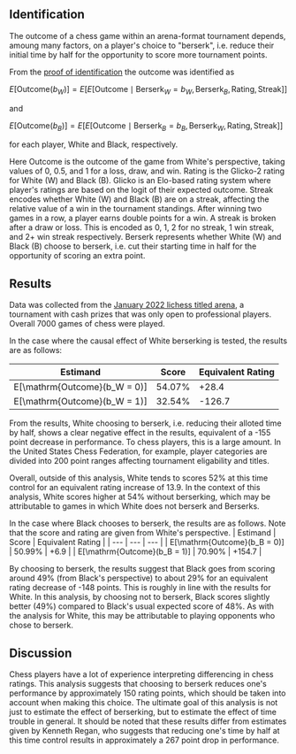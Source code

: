 ## Identification

The outcome of a chess game within an arena-format tournament depends, amoung many factors, on a player's choice to "berserk", i.e. reduce their initial time by half for the opportunity to score more tournament points.

From the [proof of identification](./id) the outcome was identified as

$E[\mathrm{Outcome}(b_W)] = E[E[\mathrm{Outcome} \mid \mathrm{Berserk}_W = b_W, \mathrm{Berserk}_B, \mathrm{Rating}, \mathrm{Streak}]]$

and

$E[\mathrm{Outcome}(b_B)] = E[E[\mathrm{Outcome} \mid \mathrm{Berserk}_B = b_B, \mathrm{Berserk}_W, \mathrm{Rating}, \mathrm{Streak}]]$

for each player, White and Black, respectively.

Here $\mathrm{Outcome}$ is the outcome of the game from White's perspective, taking values of 0, 0.5, and 1 for a loss, draw, and win.
${\mathrm{Rating}}$ is the Glicko-2 rating for White (W) and Black (B).
Glicko is an Elo-based rating system where player's ratings are based on the logit of their expected outcome.
${\mathrm{Streak}}$ encodes whether White (W) and Black (B) are on a streak, affecting the relative value of a win in the tournament standings. After winning two games in a row, a player earns double points for a win. A streak is broken after a draw or loss. This is encoded as 0, 1, 2 for no streak, 1 win streak, and 2+ win streak respectively.
$\mathrm{Berserk}$ represents whether White (W) and Black (B) choose to berserk, i.e. cut their starting time in half for the opportunity of scoring an extra point.

## Results

Data was collected from the [January 2022 lichess titled arena](https://lichess.org/tournament/jan22lta), a tournament with cash prizes that was only open to professional players.
Overall 7000 games of chess were played.

In the case where the causal effect of White berserking is tested, the results are as follows:

| Estimand | Score | Equivalent Rating |
| --- | --- | --- |
| E[\mathrm{Outcome}(b_W = 0)] | 54.07% | +28.4 |
| E[\mathrm{Outcome}(b_W = 1)] | 32.54% | -126.7 |

From the results, White choosing to berserk, i.e. reducing their alloted time by half, shows a clear negative effect in the results, equivalent of a -155 point decrease in performance.
To chess players, this is a large amount. In the United States Chess Federation, for example, player categories are divided into 200 point ranges affecting tournament eligability and titles.

Overall, outside of this analysis, White tends to scores 52% at this time control for an equivalent rating increase of 13.9.
In the context of this analysis, White scores higher at 54% without berserking, which may be attributable to games in which White does not berserk and Berserks.

In the case where Black chooses to berserk, the results are as follows. Note that the score and rating are given from White's perspective.
| Estimand | Score | Equivalent Rating |
| --- | --- | --- |
| E[\mathrm{Outcome}(b_B = 0)] | 50.99% | +6.9 |
| E[\mathrm{Outcome}(b_B = 1)] | 70.90% | +154.7 |

By choosing to berserk, the results suggest that Black goes from scoring around 49% (from Black's perspective) to about 29% for an equivalent rating decrease of -148 points.
This is roughly in line with the results for White. In this analysis, by choosing not to berserk, Black scores slightly better (49%) compared to Black's usual expected score of 48%.
As with the analysis for White, this may be attributable to playing opponents who chose to berserk.

## Discussion

Chess players have a lot of experience interpreting differencing in chess ratings.
This analysis suggests that choosing to berserk reduces one's performance by approximately 150 rating points, which should be taken into account when making this choice.
The ultimate goal of this analysis is not just to estimate the effect of berserking, but to estimate the effect of time trouble in general.
It should be noted that these results differ from estimates given by Kenneth Regan, who suggests that reducing one's time by half at this time control results in approximately a 267 point drop in performance.

